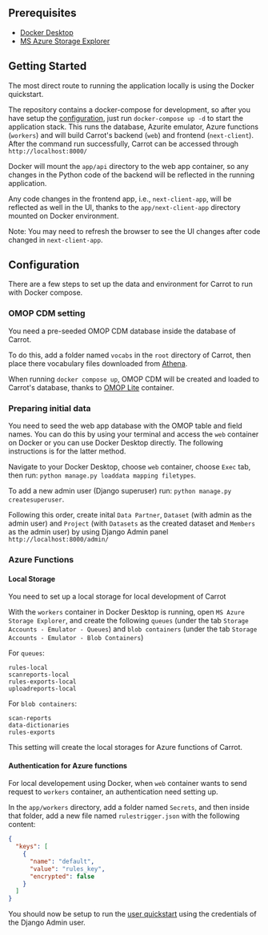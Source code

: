 ## Prerequisites

- [Docker Desktop](https://www.docker.com/products/docker-desktop/)
- [MS Azure Storage Explorer](https://azure.microsoft.com/en-us/products/storage/storage-explorer/#Download-4)

## Getting Started

The most direct route to running the application locally is using the Docker quickstart.

The repository contains a docker-compose for development, so after you have setup the [configuration](#configuration), just run `docker-compose up -d` to start the application stack. This runs the database, Azurite emulator, Azure functions (`workers`) and will build Carrot's backend (`web`) and frontend (`next-client`). After the command run successfully, Carrot can be accessed through `http://localhost:8000/`

<!-- Should be changed to http://localhost:3000/ after the PR about next-auth merged -->

Docker will mount the `app/api` directory to the web app container, so any changes in the Python code of the backend will be reflected in the running application.

Any code changes in the frontend app, i.e., `next-client-app`, will be reflected as well in the UI, thanks to the `app/next-client-app` directory mounted on Docker environment.

Note: You may need to refresh the browser to see the UI changes after code changed in `next-client-app`.

 <!--After React client app to be deleted, the note above may be removed, cause the hot reload function of NextJS may then be fully applied  -->

## Configuration

There are a few steps to set up the data and environment for Carrot to run with Docker compose.

### OMOP CDM setting

You need a pre-seeded OMOP CDM database inside the database of Carrot.

To do this, add a folder named `vocabs` in the `root` directory of Carrot, then place there vocabulary files downloaded from [Athena](https://athena.ohdsi.org/vocabulary/list).

When running `docker compose up`, OMOP CDM will be created and loaded to Carrot's database, thanks to [OMOP Lite](https://github.com/andyrae/omop-lite/pkgs/container/omop-lite) container.

### Preparing initial data

You need to seed the web app database with the OMOP table and field names. You can do this by using your terminal and access the `web` container on Docker or you can use Docker Desktop directly. The following instructions is for the latter method.

Navigate to your Docker Desktop, choose `web` container, choose `Exec` tab, then run: `python manage.py loaddata mapping filetypes`.

To add a new admin user (Django superuser) run: `python manage.py createsuperuser`.

Following this order, create inital `Data Partner`, `Dataset` (with admin as the admin user) and `Project` (with `Datasets` as the created dataset and `Members` as the admin user) by using Django Admin panel `http://localhost:8000/admin/`

### Azure Functions

#### Local Storage

You need to set up a local storage for local development of Carrot

With the `workers` container in Docker Desktop is running, open `MS Azure Storage Explorer`, and create the following `queues` (under the tab `Storage Accounts - Emulator - Queues`) and `blob containers` (under the tab `Storage Accounts - Emulator - Blob Containers`)

For `queues`:

```
rules-local
scanreports-local
rules-exports-local
uploadreports-local
```

For `blob containers`:

```
scan-reports
data-dictionaries
rules-exports
```

This setting will create the local storages for Azure functions of Carrot.

#### Authentication for Azure functions

For local developement using Docker, when `web` container wants to send request to `workers` container, an authentication need setting up.

In the `app/workers` directory, add a folder named `Secrets`, and then inside that folder, add a new file named `rulestrigger.json` with the following content:

```json
{
  "keys": [
    {
      "name": "default",
      "value": "rules_key",
      "encrypted": false
    }
  ]
}
```

You should now be setup to run the [user quickstart](quickstart.md) using the credentials of the Django Admin user.
